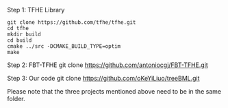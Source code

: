 Step 1: TFHE Library

    git clone https://github.com/tfhe/tfhe.git
    cd tfhe
    mkdir build
    cd build
    cmake ../src -DCMAKE_BUILD_TYPE=optim
    make

Step 2: FBT-TFHE
    git clone https://github.com/antoniocgj/FBT-TFHE.git

Step 3: Our code
    git clone https://github.com/oKeYiLiuo/treeBML.git

Please note that the three projects mentioned above need to be in the same folder.
